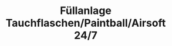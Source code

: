 ---
title: "Füllanlage Tauchflaschen/Paintball/Airsoft 24/7"
url: /hergiswil-nw/fuellanlage-tauchflaschen-paintball-airsoft-24-7/
shop: Supermarkt
---